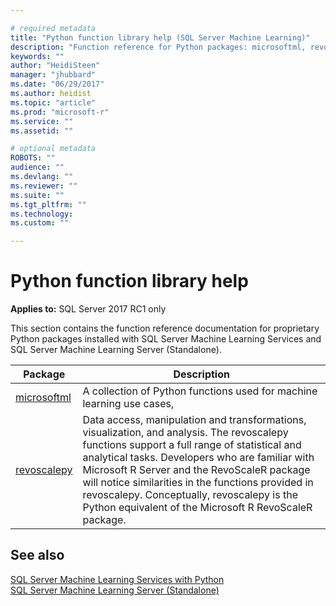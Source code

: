 ```yaml
---

# required metadata
title: "Python function library help (SQL Server Machine Learning)"
description: "Function reference for Python packages: microsoftml, revoscalepy"
keywords: ""
author: "HeidiSteen"
manager: "jhubbard"
ms.date: "06/29/2017"
ms.author: heidist
ms.topic: "article"
ms.prod: "microsoft-r"
ms.service: ""
ms.assetid: ""

# optional metadata
ROBOTS: ""
audience: ""
ms.devlang: ""
ms.reviewer: ""
ms.suite: ""
ms.tgt_pltfrm: ""
ms.technology:
ms.custom: ""

---
```


# Python function library help

**Applies to:** SQL Server 2017 RC1 only

This section contains the function reference documentation for proprietary Python packages installed with SQL Server Machine Learning Services and SQL Server Machine Learning Server (Standalone).

|Package | Description |
|----|----|
|[microsoftml](microsoftml/index.md)|A collection of Python functions used for machine learning use cases, |
|[revoscalepy](revoscalepy/index.md) | Data access, manipulation and transformations, visualization, and analysis. The revoscalepy functions support a full range of statistical and analytical tasks. Developers who are familiar with Microsoft R Server and the RevoScaleR package will notice similarities in the functions provided in revoscalepy. Conceptually, revoscalepy is the Python equivalent of the Microsoft R RevoScaleR package.|

## See also

  [SQL Server Machine Learning Services with Python](https://docs.microsoft.com/sql/advanced-analytics/python/sql-server-python-services)  
  [SQL Server Machine Learning Server (Standalone)](https://docs.microsoft.com/sql/advanced-analytics/r/r-server-standalone)